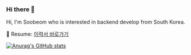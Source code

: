 ### Hi there 👋

Hi, I'm Soobeom who is interested in backend develop from South Korea.

📰 Resume: [이력서 바로가기](https://www.notion.so/SooBeom-Java-Spring-eba89902dc1544f48e5271290f85963f)

[![Anurag's GitHub stats](https://github-readme-stats.vercel.app/api?username=Jsim6342&count_private=true&show_icons=true&theme=tokyonight)](https://github.com/anuraghazra/github-readme-stats)


<!--
**Jsim6342/Jsim6342** is a ✨ _special_ ✨ repository because its `README.md` (this file) appears on your GitHub profile.

Here are some ideas to get you started:

- 🔭 I’m currently working on ...
- 🌱 I’m currently learning ...
- 👯 I’m looking to collaborate on ...
- 🤔 I’m looking for help with ...
- 💬 Ask me about ...
- 📫 How to reach me: ...
- 😄 Pronouns: ...
- ⚡ Fun fact: ...
-->
